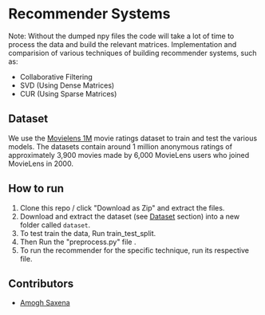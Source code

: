 # Recommender Systems
Note: Without the dumped npy files the code will take a lot of time to process the data and build the relevant matrices.
Implementation and comparision of various techniques of building recommender systems, such as:
* Collaborative Filtering
* SVD (Using Dense Matrices)
* CUR (Using Sparse Matrices)


## Dataset
We use the [Movielens 1M](https://grouplens.org/datasets/movielens/1m/) movie ratings dataset to train and test the various models. The datasets contain around 1 million anonymous ratings of approximately 3,900 movies made by 6,000 MovieLens users who joined MovieLens in 2000.

## How to run
1. Clone this repo / click "Download as Zip" and extract the files.
2. Download and extract the dataset (see [Dataset](#dataset) section) into a new folder called `dataset`.
3. To test train the data, Run train_test_split.
4. Then Run the "preprocess.py" file .
5. To run the recommender for the specific technique, run its respective file. 

## Contributors
* [Amogh Saxena](2017B4A71731H)

